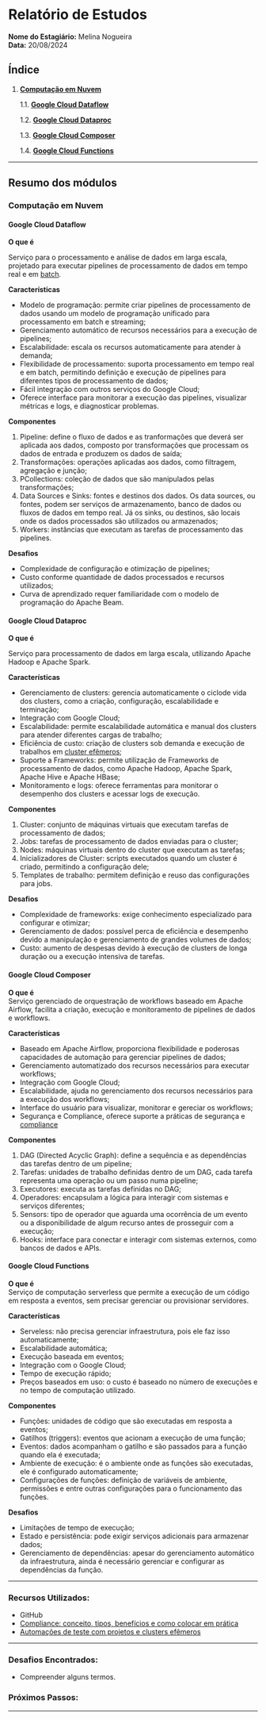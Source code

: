 # Relatório de Estudos

**Nome do Estagiário:** Melina Nogueira  
**Data:** 20/08/2024

## **Índice**  
1. **[Computação em Nuvem](#computação-em-nuvem)**

    1.1. **[Google Cloud Dataflow](#google-cloud-dataflow)**
    
    1.2. **[Google Cloud Dataproc](#google-cloud-dataproc)**

    1.3. **[Google Cloud Composer](#google-cloud-composer)**

    1.4. **[Google Cloud Functions](#google-cloud-functions)**

---

## Resumo dos módulos

### Computação em Nuvem

#### **Google Cloud Dataflow**

**O que é**

Serviço para o processamento e análise de dados em larga escala, projetado para executar pipelines de processamento de dados em tempo real e em [batch](#batch "Arquivo texto contendo linhas com comandos que podem ser executados sequencialmente").

**Características**
- Modelo de programação: permite criar pipelines de processamento de dados usando um modelo de programação unificado para processamento em batch e streaming;
- Gerenciamento automático de recursos necessários para a execução de pipelines;
- Escalabilidade: escala os recursos automaticamente para atender à demanda;
- Flexibilidade de processamento: suporta processamento em tempo real e em batch, permitindo definição e execução de pipelines para diferentes tipos de processamento de dados;
- Fácil integração com outros serviços do Google Cloud;
- Oferece interface para monitorar a execução das pipelines, visualizar métricas e logs, e diagnosticar problemas.

**Componentes**
1. Pipeline: define o fluxo de dados e as tranformações que deverá ser aplicada aos dados, composto por transformações que processam os dados de entrada e produzem os dados de saída;
2. Transformações: operações aplicadas aos dados, como filtragem, agregação e junção;
3. PCollections: coleção de dados que são manipulados pelas transformações;
4. Data Sources e Sinks: fontes e destinos dos dados. Os data sources, ou fontes, podem ser  serviços de armazenamento, banco de dados ou fluxos de dados em tempo real. Já os sinks, ou destinos, são locais onde os dados processados são utilizados ou armazenados;
5. Workers: instâncias que executam as tarefas de processamento das pipelines.

**Desafios**
- Complexidade de configuração e otimização de pipelines;
- Custo conforme quantidade de dados processados e recursos utilizados;
- Curva de aprendizado requer familiaridade com o modelo de programação do Apache Beam.

#### **Google Cloud Dataproc**

**O que é**

Serviço para processamento de dados em larga escala, utilizando Apache Hadoop e Apache Spark.

**Características**
- Gerenciamento de clusters: gerencia automaticamente o ciclode vida dos clusters, como a criação, configuração, escalabilidade e terminação;
- Integração com Google Cloud;
- Escalabilidade: permite escalabilidade automática e manual dos clusters para atender diferentes cargas de trabalho;
- Eficiência de custo: criação de clusters sob demanda e execução de trabalhos em [cluster efêmeros](#cluster-efemeros "Ambientes temporários, criados para realizar tarefas específicas e destruídos depois da conclusão das tarefas");
- Suporte a Frameworks: permite utilização de Frameworks de processamento de dados, como Apache Hadoop, Apache Spark, Apache Hive e Apache HBase;
- Monitoramento e logs: oferece ferramentas para monitorar o desempenho dos clusters e acessar logs de execução.

**Componentes**
1. Cluster: conjunto de máquinas virtuais que executam tarefas de processamento de dados;
2. Jobs: tarefas de processamento de dados enviadas para o cluster;
3. Nodes: máquinas virtuais dentro do cluster que executam as tarefas;
4. Inicializadores de Cluster: scripts executados quando um cluster é criado, permitindo a configuração dele;
5. Templates de trabalho: permitem definição e reuso das configurações para jobs.

**Desafios**
- Complexidade de frameworks: exige conhecimento especializado para configurar e otimizar;
- Gerenciamento de dados: possível perca de eficiência e desempenho devido a manipulação e gerenciamento de grandes volumes de dados;
- Custo: aumento de despesas devido à execução de clusters de longa duração ou a execução intensiva de tarefas.

#### **Google Cloud Composer**

**O que é**  
Serviço gerenciado de orquestração de workflows baseado em Apache Airflow, facilita a criação, execução e monitoramento de pipelines de dados e workflows.

**Características**
- Baseado em Apache Airflow, proporciona flexibilidade e poderosas capacidades de automação para gerenciar pipelines de dados;
- Gerenciamento automatizado dos recursos necessários para executar workflows;
- Integração com Google Cloud;
- Escalabilidade, ajuda no gerenciamento dos recursos necessários para a execução dos workflows;
- Interface do usuário para visualizar, monitorar e gereciar os workflows;
- Segurança e Compliance, oferece suporte a práticas de segurança e [compliance](#compliance "Conjunto de práticas, normas, procedimentos e políticas")

**Componentes**
1. DAG (Directed Acyclic Graph): define a sequência e as dependências das tarefas dentro de um pipeline;
2. Tarefas: unidades de trabalho definidas dentro de um DAG, cada tarefa representa uma operação ou um passo numa pipeline;
3. Executores: executa as tarefas definidas no DAG; 
4. Operadores: encapsulam a lógica para interagir com sistemas e serviços diferentes;
5. Sensors: tipo de operador que aguarda uma ocorrência de um evento ou a disponibilidade de algum recurso antes de prosseguir com a execução;
6. Hooks: interface para conectar e interagir com sistemas externos, como bancos de dados e APIs.

#### **Google Cloud Functions**

**O que é**  
Serviço de computação serverless que permite a execução de um código em resposta a eventos, sem precisar gerenciar ou provisionar servidores.

**Características**
- Serveless: não precisa gerenciar infraestrutura, pois ele faz isso automaticamente;
- Escalabilidade automática;
- Execução baseada em eventos;
- Integração com o Google Cloud;
- Tempo de execução rápido;
- Preços baseados em uso: o custo é baseado no número de execuções e no tempo de computação utilizado. 

**Componentes**
- Funções: unidades de código que são executadas em resposta a eventos;
- Gatilhos (triggers): eventos que acionam a execução de uma função;
- Eventos: dados acompanham o gatilho e são passados para a função quando ela é executada;
- Ambiente de execução: é o ambiente onde as funções são executadas, ele é configurado automaticamente;
- Configurações de funções: definição de variáveis de ambiente, permissões e entre outras configurações para o funcionamento das funções.

**Desafios**
- Limitações de tempo de execução;
- Estado e persistência: pode exigir serviços adicionais para armazenar dados;
- Gerenciamento de dependências: apesar do gerenciamento automático da infraestrutura, ainda é necessário gerenciar e configurar as dependências da função.

---

### **Recursos Utilizados:**  
- GitHub  
- [Compliance: conceito, tipos, benefícios e como colocar em prática](https://www.aurum.com.br/blog/compliance/)
- [Automações de teste com projetos e clusters efêmeros](https://www.mongodb.com/pt-br/docs/atlas/cli/v1.13/atlas-cli-ephemeral-cluster/)

---

### **Desafios Encontrados:**  
- Compreender alguns termos.

### **Próximos Passos:**  

---